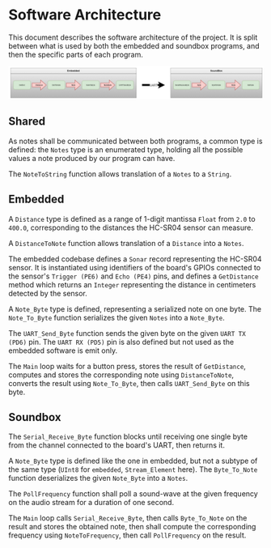 Software Architecture
=====================

This document describes the software architecture of the project. It is split
between what is used by both the embedded and soundbox programs, and then the
specific parts of each program.

![./software_architecture.png](./software_architecture.png)

Shared
------

As notes shall be communicated between both programs, a common type is defined:
the `Notes` type is an enumerated type, holding all the possible values a note
produced by our program can have.

The `NoteToString` function allows translation of a `Notes` to a `String`.

Embedded
--------

A `Distance` type is defined as a range of 1-digit mantissa `Float` from `2.0` to `400.0`, corresponding to the distances the HC-SR04 sensor can measure.

A `DistanceToNote` function allows translation of a `Distance` into a `Notes`.

The embedded codebase defines a `Sonar` record representing the HC-SR04 sensor.
It is instantiated using identifiers of the board's GPIOs connected to the sensor's `Trigger (PE6)` and `Echo (PE4)` pins, and defines a `GetDistance` method which returns an `Integer` representing the distance in centimeters detected by the
sensor.

A `Note_Byte` type is defined, representing a serialized note on one byte. The
`Note_To_Byte` function serializes the given `Notes` into a `Note_Byte`.

The `UART_Send_Byte` function sends the given byte on the given `UART TX (PD6)` pin. The `UART RX (PD5)` pin is also defined but not used as the embedded software is emit only.

The `Main` loop waits for a button press, stores the result of `GetDistance`,
computes and stores the corresponding note using `DistanceToNote`, converts the
result using `Note_To_Byte`, then calls `UART_Send_Byte` on this byte.

Soundbox
--------

The `Serial_Receive_Byte` function blocks until receiving one single byte from
the channel connected to the board's UART, then returns it.

A `Note_Byte` type is defined like the one in embedded, but not a subtype of
the same type (`UInt8` for `embedded`, `Stream_Element` here). The
`Byte_To_Note` function deserializes the given `Note_Byte` into a `Notes`.

The `PollFrequency` function shall poll a sound-wave at the given frequency on
the audio stream for a duration of one second.

The `Main` loop calls `Serial_Receive_Byte`, then calls `Byte_To_Note` on the
result and stores the obtained note, then shall compute the corresponding
frequency using `NoteToFrequency`, then call `PollFrequency` on the result.
